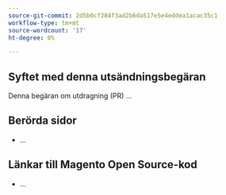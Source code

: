 ```yaml
---
source-git-commit: 2d5b0cf284f3ad2b6da517e5e4eddea1acac35c1
workflow-type: tm+mt
source-wordcount: '17'
ht-degree: 0%

---
```

## Syftet med denna utsändningsbegäran

Denna begäran om utdragning (PR) ...

## Berörda sidor

<!-- REQUIRED List the affected pages on experienceleague.adobe.com (URLs). Not necessary for large numbers of files. -->

- ...

## Länkar till Magento Open Source-kod

<!--  OPTIONAL - REMOVE THIS SECTION IF NOT USED. If this pull request references a file in a Magento Open Source or Adobe Commerce codebase repository, add it here. -->

- ...

<!--
If you are fixing a GitHub issue, using the GitHub keyword format (https://help.github.com/en/articles/closing-issues-using-keywords#closing-an-issue-in-a-different-repository) closes the issue when this pull request is merged. Example: `Fixes #1234`.

`main` is the default branch. Merged pull requests to `main` go live on the site automatically. Any requested changes to content on the `main` branch must be related to the released codebase. Any content related to future releases goes in the `develop` branch.

See Contribution guidelines (https://github.com/AdobeDocs/commerce-operations.en/blob/main/contributing.md) for more information.
-->
